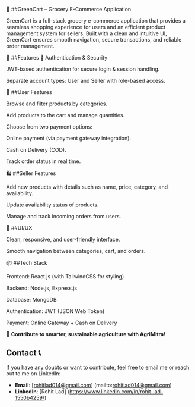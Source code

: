 🛒 ##GreenCart – Grocery E-Commerce Application

GreenCart is a full-stack grocery e-commerce application that provides a seamless shopping experience for users and an efficient product management system for sellers. Built with a clean and intuitive UI, GreenCart ensures smooth navigation, secure transactions, and reliable order management.

🚀 ##Features
🔐 Authentication & Security

JWT-based authentication for secure login & session handling.

Separate account types: User and Seller with role-based access.

👤 ##User Features

Browse and filter products by categories.

Add products to the cart and manage quantities.

Choose from two payment options:

Online payment (via payment gateway integration).

Cash on Delivery (COD).

Track order status in real time.

🛍️ ##Seller Features

Add new products with details such as name, price, category, and availability.

Update availability status of products.

Manage and track incoming orders from users.

🎨 ##UI/UX

Clean, responsive, and user-friendly interface.

Smooth navigation between categories, cart, and orders.

📦 ##Tech Stack

Frontend: React.js (with TailwindCSS for styling)

Backend: Node.js, Express.js

Database: MongoDB

Authentication: JWT (JSON Web Token)

Payment: Online Gateway + Cash on Delivery

🌟 **Contribute to smarter, sustainable agriculture with AgriMitra!**  

## Contact 📞

If you have any doubts or want to contribute, feel free to email me or reach out to me on LinkedIn:


-  **Email**: [rohitlad014@gmail.com] (mailto:rohitlad014@gmail.com)  
- **LinkedIn**: [Rohit Lad] (https://www.linkedin.com/in/rohit-lad-1550b4259/)

